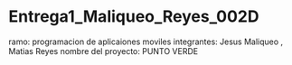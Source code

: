 # Entrega1_Maliqueo_Reyes_002D
ramo: programacion de aplicaiones moviles
integrantes: Jesus Maliqueo , Matias Reyes
nombre del proyecto: PUNTO VERDE
